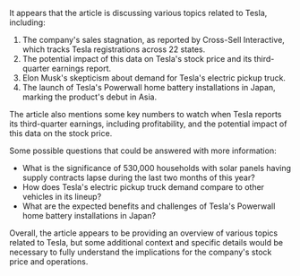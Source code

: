 It appears that the article is discussing various topics related to Tesla, including:

1. The company's sales stagnation, as reported by Cross-Sell Interactive, which tracks Tesla registrations across 22 states.
2. The potential impact of this data on Tesla's stock price and its third-quarter earnings report.
3. Elon Musk's skepticism about demand for Tesla's electric pickup truck.
4. The launch of Tesla's Powerwall home battery installations in Japan, marking the product's debut in Asia.

The article also mentions some key numbers to watch when Tesla reports its third-quarter earnings, including profitability, and the potential impact of this data on the stock price.

Some possible questions that could be answered with more information:

* What is the significance of 530,000 households with solar panels having supply contracts lapse during the last two months of this year?
* How does Tesla's electric pickup truck demand compare to other vehicles in its lineup?
* What are the expected benefits and challenges of Tesla's Powerwall home battery installations in Japan?

Overall, the article appears to be providing an overview of various topics related to Tesla, but some additional context and specific details would be necessary to fully understand the implications for the company's stock price and operations.